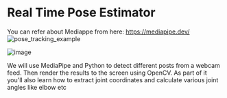 # Real Time Pose Estimator
You can refer about Mediappe from here: https://mediapipe.dev/
![pose_tracking_example](https://user-images.githubusercontent.com/31736193/127368469-0cd83618-ac6b-4d3b-a533-93ecc86ed230.gif)




![image](https://user-images.githubusercontent.com/31736193/127345956-fdd215da-2802-4d63-8fe1-88433d014aab.png)

We will use MediaPipe and Python to detect different posts from a webcam feed. Then render the results to the screen using OpenCV. As part of it you'll also learn how to extract joint coordinates and calculate  various joint angles like elbow etc
